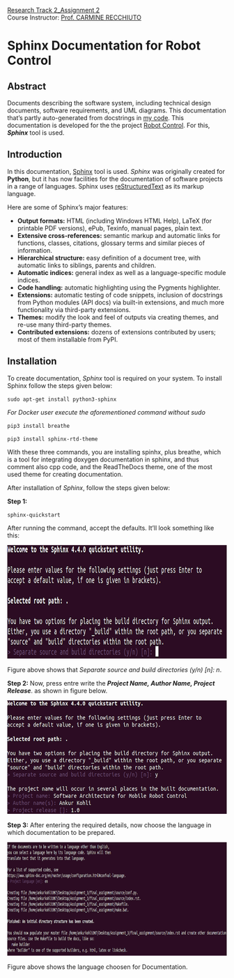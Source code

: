 [Research Track 2_Assignment 2](https://corsi.unige.it/off.f/2021/ins/51207) <br>
Course Instructor: [Prof. CARMINE RECCHIUTO](https://rubrica.unige.it/personale/UkNDWV1r) <br>

# Sphinx Documentation for Robot Control 

## Abstract ##
Documents describing the software system, including technical design documents, software requirements, and UML diagrams. This documentation that’s partly auto-generated from docstrings in [my code](https://github.com/samiur154/ResearchTrack_2_Assignments_2.git). This documentation is developed for the the project [Robot Control](https://github.com/samiur154/ResearchTrack_2_Assignments_2.git). For this, ***Sphinx*** tool is used. 

## Introduction ##
In this documentation, [Sphinx](https://www.sphinx-doc.org/en/master/) tool is used. *Sphinx* was originally created for **Python**, but it has now facilities for the documentation of software projects in a range of languages. Sphinx uses [reStructuredText](https://docutils.sourceforge.io/rst.html) as its markup language.

Here are some of Sphinx’s major features:

* **Output formats:** HTML (including Windows HTML Help), LaTeX (for printable PDF versions), ePub, Texinfo, manual pages, plain text.
* **Extensive cross-references:** semantic markup and automatic links for functions, classes, citations, glossary terms and similar pieces of information.
* **Hierarchical structure:** easy definition of a document tree, with automatic links to siblings, parents and children.
* **Automatic indices:** general index as well as a language-specific module indices.
* **Code handling:** automatic highlighting using the Pygments highlighter.
* **Extensions:** automatic testing of code snippets, inclusion of docstrings from Python modules (API docs) via built-in extensions, and much more functionality via third-party extensions.
* **Themes:** modify the look and feel of outputs via creating themes, and re-use many third-party themes.
* **Contributed extensions:** dozens of extensions contributed by users; most of them installable from PyPI.

## Installation ##

To create documentation, *Sphinx* tool is required on your system. To install Sphinx follow the steps given below:

```
sudo apt-get install python3-sphinx
```
*For Docker user execute the aforementioned command without sudo*

```
pip3 install breathe
```
```
pip3 install sphinx-rtd-theme
```
With these three commands, you are installing spinhx, plus breathe, which is a tool for integrating doxygen documentation in sphinx, and thus comment also cpp code, and the ReadTheDocs theme, one of the most used theme for creating documentation.

After installation of *Sphinx*, follow the steps given below:

**Step 1:** 
```
sphinx-quickstart
```
After running the command, accept the defaults. It’ll look something like this: 

<p align="center">
  <img width="1000" height="260" src="https://github.com/samiur154/ResearchTrack_2_Assignments_2/blob/c09d92b07536971eb3f9cb57c6f8c37cf84683e7/s1.png">
</p>

Figure above shows that *Separate source and build directories (y/n) [n]: n*. 

**Step 2:** Now, press entre write the ***Project Name, Author Name, Project Release***. as shown in figure below.

<p align="center">
  <img width="1000" height="260" src="https://github.com/samiur154/ResearchTrack_2_Assignments_2/blob/c09d92b07536971eb3f9cb57c6f8c37cf84683e7/s2.png">
</p>

**Step 3:** After entering the required details, now choose the language in which documentation to be prepared. 

<p align="center">
  <img width="1000" height="260" src="https://github.com/samiur154/ResearchTrack_2_Assignments_2/blob/c09d92b07536971eb3f9cb57c6f8c37cf84683e7/s3.png">
</p>

Figure above shows the language choosen for Documentation.
